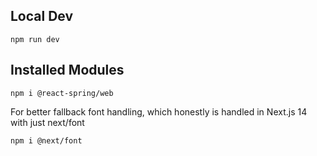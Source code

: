## Local Dev

```
npm run dev
```

## Installed Modules
```
npm i @react-spring/web
```

For better fallback font handling, which honestly is handled in Next.js 14 with just next/font
```
npm i @next/font
```